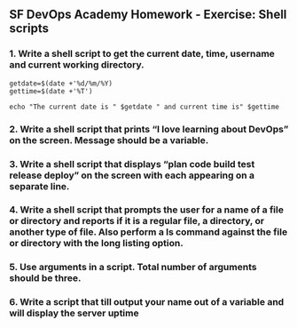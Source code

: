 ## SF DevOps Academy Homework - Exercise: Shell scripts 

### 1. Write a shell script to get the current date, time, username and current working directory. 

    getdate=$(date +'%d/%m/%Y)
    gettime=$(date +'%T')

    echo "The current date is " $getdate " and current time is" $gettime

### 2. Write a shell script that prints “I love learning about DevOps” on the screen. Message should be a variable.  


### 3. Write a shell script that displays “plan code build test release deploy” on the screen with each appearing on a separate line.  


### 4. Write a shell script that prompts the user for a name of a file or directory and reports if it is a regular  file, a  directory, or another  type  of  file.  Also  perform a ls command against the  file or directory with the long listing option.  


### 5. Use arguments in a script.  Total number of arguments should be three.  


### 6. Write a script that till output your name out of a variable and will display the server uptime 

